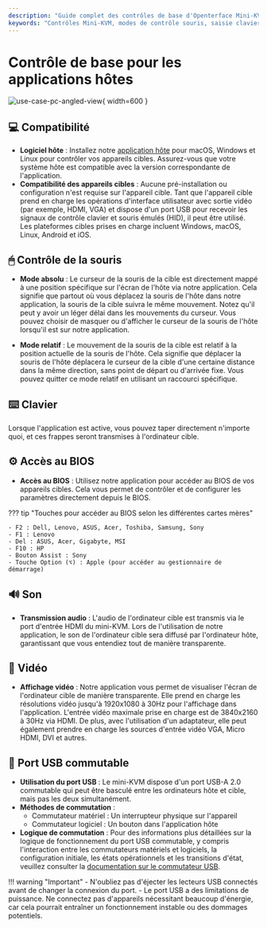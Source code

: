 ```yaml
---
description: "Guide complet des contrôles de base d'Openterface Mini-KVM : modes de souris, saisie clavier, accès BIOS, support audio/vidéo et commutation USB. Compatible avec plusieurs systèmes d'exploitation et appareils, prenant en charge l'entrée vidéo jusqu'à 4K@30Hz."
keywords: "Contrôles Mini-KVM, modes de contrôle souris, saisie clavier, accès BIOS, transmission audio, affichage vidéo, commutation USB, compatibilité des appareils, configuration KVM, contrôle matériel, support 4K, signaux HID, contrôle d'appareil cible, logiciel hôte, entrée HDMI"
---
```


# Contrôle de base pour les applications hôtes

![use-case-pc-angled-view](https://assets.openterface.com/images/product/use-case-pc-angled-view.jpg){ width=600 }

## 💻 Compatibilité

- **Logiciel hôte** : Installez notre [application hôte](/app) pour macOS, Windows et Linux pour contrôler vos appareils cibles. Assurez-vous que votre système hôte est compatible avec la version correspondante de l'application.
- **Compatibilité des appareils cibles** : Aucune pré-installation ou configuration n'est requise sur l'appareil cible. Tant que l'appareil cible prend en charge les opérations d'interface utilisateur avec sortie vidéo (par exemple, HDMI, VGA) et dispose d'un port USB pour recevoir les signaux de contrôle clavier et souris émulés (HID), il peut être utilisé. Les plateformes cibles prises en charge incluent Windows, macOS, Linux, Android et iOS.

## 🖱 Contrôle de la souris

- **Mode absolu** : Le curseur de la souris de la cible est directement mappé à une position spécifique sur l'écran de l'hôte via notre application. Cela signifie que partout où vous déplacez la souris de l'hôte dans notre application, la souris de la cible suivra le même mouvement. Notez qu'il peut y avoir un léger délai dans les mouvements du curseur. Vous pouvez choisir de masquer ou d'afficher le curseur de la souris de l'hôte lorsqu'il est sur notre application.

- **Mode relatif** : Le mouvement de la souris de la cible est relatif à la position actuelle de la souris de l'hôte. Cela signifie que déplacer la souris de l'hôte déplacera le curseur de la cible d'une certaine distance dans la même direction, sans point de départ ou d'arrivée fixe. Vous pouvez quitter ce mode relatif en utilisant un raccourci spécifique.

## ⌨️ Clavier

Lorsque l'application est active, vous pouvez taper directement n'importe quoi, et ces frappes seront transmises à l'ordinateur cible.

## ⚙️ Accès au BIOS

- **Accès au BIOS** : Utilisez notre application pour accéder au BIOS de vos appareils cibles. Cela vous permet de contrôler et de configurer les paramètres directement depuis le BIOS.

??? tip "Touches pour accéder au BIOS selon les différentes cartes mères"

    - F2 : Dell, Lenovo, ASUS, Acer, Toshiba, Samsung, Sony
    - F1 : Lenovo
    - Del : ASUS, Acer, Gigabyte, MSI
    - F10 : HP
    - Bouton Assist : Sony
    - Touche Option (⌥) : Apple (pour accéder au gestionnaire de démarrage)

## 🔊 Son

- **Transmission audio** : L'audio de l'ordinateur cible est transmis via le port d'entrée HDMI du mini-KVM. Lors de l'utilisation de notre application, le son de l'ordinateur cible sera diffusé par l'ordinateur hôte, garantissant que vous entendiez tout de manière transparente.

## 🎥 Vidéo

- **Affichage vidéo** : Notre application vous permet de visualiser l'écran de l'ordinateur cible de manière transparente. Elle prend en charge les résolutions vidéo jusqu'à 1920x1080 à 30Hz pour l'affichage dans l'application. L'entrée vidéo maximale prise en charge est de 3840x2160 à 30Hz via HDMI. De plus, avec l'utilisation d'un adaptateur, elle peut également prendre en charge les sources d'entrée vidéo VGA, Micro HDMI, DVI et autres.

## 🔄 Port USB commutable

- **Utilisation du port USB** : Le mini-KVM dispose d'un port USB-A 2.0 commutable qui peut être basculé entre les ordinateurs hôte et cible, mais pas les deux simultanément.
- **Méthodes de commutation** : 
    - Commutateur matériel : Un interrupteur physique sur l'appareil
    - Commutateur logiciel : Un bouton dans l'application hôte
- **Logique de commutation** : Pour des informations plus détaillées sur la logique de fonctionnement du port USB commutable, y compris l'interaction entre les commutateurs matériels et logiciels, la configuration initiale, les états opérationnels et les transitions d'état, veuillez consulter la [documentation sur le commutateur USB](/usb-switch).

!!! warning "Important"
    - N'oubliez pas d'éjecter les lecteurs USB connectés avant de changer la connexion du port.
    - Le port USB a des limitations de puissance. Ne connectez pas d'appareils nécessitant beaucoup d'énergie, car cela pourrait entraîner un fonctionnement instable ou des dommages potentiels.

